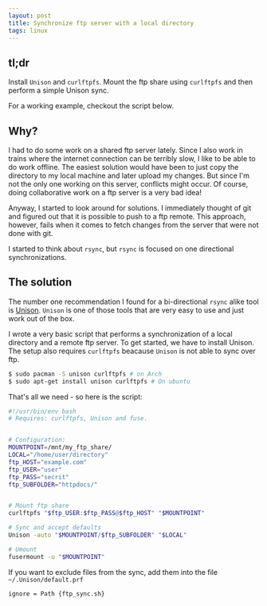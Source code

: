 ```yaml
---
layout: post
title: Synchronize ftp server with a local directory
tags: linux
---
```


## tl;dr
Install `Unison` and `curlftpfs`. Mount the ftp share using `curlftpfs` and
then perform a simple Unison sync.

For a working example, checkout the script below.

## Why?
I had to do some work on a shared ftp server lately.
Since I also work in trains where the internet connection
can be terribly slow, I like to be able to do work offline.
The easiest solution would have been to just copy the directory to my local machine and later upload my changes. But since I'm not the only one working on this server, conflicts might occur.
Of course, doing collaborative work on a ftp server is a very bad idea!

Anyway, I started to look around for solutions.
I immediately thought of git and figured out that it is possible to push to a ftp remote. This approach, however, fails when it
comes to fetch changes from the server that were not done with git.

I started to think about `rsync`, but `rsync` is focused on one directional synchronizations.

## The solution
The number one recommendation I found for a bi-directional `rsync` alike tool is [Unison](http://www.cis.upenn.edu/~bcpierce/unison/).
`Unison` is one of those tools that are very easy to use and just work out of the box.

I wrote a very basic script that performs a synchronization of a local directory and a remote ftp server.
To get started, we have to install Unison. The setup also requires
`curlftpfs` beacause `Unison` is not able to sync over ftp.

```bash
$ sudo pacman -S unison curlftpfs # on Arch
$ sudo apt-get install unison curlftpfs # On ubuntu
```

That's all we need - so here is the script:

```bash
#!/usr/bin/env bash
# Requires: curlftpfs, Unison and fuse.


# Configuration:
MOUNTPOINT=/mnt/my_ftp_share/
LOCAL="/home/user/directory"
ftp_HOST="example.com"
ftp_USER="user"
ftp_PASS="secrit"
ftp_SUBFOLDER="httpdocs/"


# Mount ftp share
curlftpfs "$ftp_USER:$ftp_PASS@$ftp_HOST" "$MOUNTPOINT"

# Sync and accept defaults
Unison -auto "$MOUNTPOINT/$ftp_SUBFOLDER" "$LOCAL"

# Umount
fusermount -u "$MOUNTPOINT"

```

If you want to exclude files from the sync, add them into the file `~/.Unison/default.prf`


```
ignore = Path {ftp_sync.sh}
```
